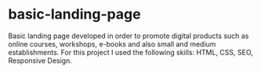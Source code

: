 # basic-landing-page
Basic landing page developed in order to promote digital products such as online courses, workshops, e-books and also small and medium establishments. For this project I used the following skills: HTML, CSS, SEO, Responsive Design.
